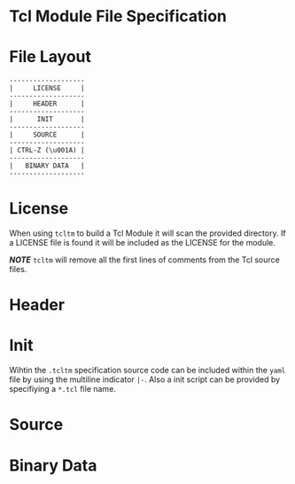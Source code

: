 # Tcl Module File Specification

# File Layout
<!-- language: lang-none -->

    -------------------
    |     LICENSE     |
    -------------------
    |     HEADER      |
    -------------------
    |      INIT       |
    -------------------
    |     SOURCE      |
    -------------------
    | CTRL-Z (\u001A) |
    -------------------
    |   BINARY DATA   |
    -------------------

# License
When using ```tcltm``` to build a Tcl Module it will scan the provided directory. If a LICENSE file is found it will be included as the LICENSE for the module.

***NOTE*** ```tcltm``` will remove all the first lines of comments from the Tcl source files.

# Header

# Init
Wihtin the ```.tcltm``` specification source code can be included within the ```yaml``` file by using the multiline indicator ```|-```.
Also a init script can be provided by specifiying a ```*.tcl``` file name.

# Source

# Binary Data

